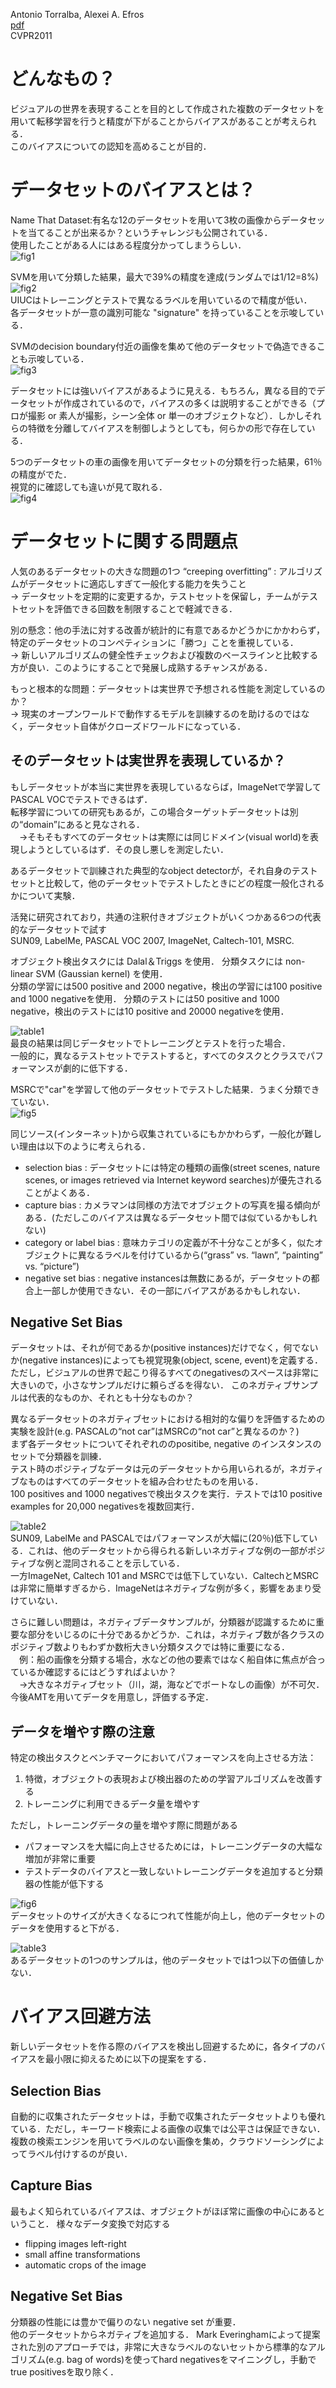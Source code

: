 Antonio Torralba, Alexei A. Efros  
[pdf](http://citeseerx.ist.psu.edu/viewdoc/download?doi=10.1.1.208.2314&rep=rep1&type=pdf)  
CVPR2011  

# どんなもの？
ビジュアルの世界を表現することを目的として作成された複数のデータセットを用いて転移学習を行うと精度が下がることからバイアスがあることが考えられる．  
このバイアスについての認知を高めることが目的．


# データセットのバイアスとは？
Name That Dataset:有名な12のデータセットを用いて3枚の画像からデータセットを当てることが出来るか？というチャレンジも公開されている．  
使用したことがある人にはある程度分かってしまうらしい．  
![fig1](fig1.png)

SVMを用いて分類した結果，最大で39%の精度を達成(ランダムでは1/12=8%)  
![fig2](fig2.png)  
UIUCはトレーニングとテストで異なるラベルを用いているので精度が低い．  
各データセットが一意の識別可能な "signature" を持っていることを示唆している．

SVMのdecision boundary付近の画像を集めて他のデータセットで偽造できることも示唆している．  
![fig3](fig3.png)  

データセットには強いバイアスがあるように見える．もちろん，異なる目的でデータセットが作成されているので，バイアスの多くは説明することができる（プロが撮影 or 素人が撮影，シーン全体 or 単一のオブジェクトなど）．しかしそれらの特徴を分離してバイアスを制御しようとしても，何らかの形で存在している．

5つのデータセットの車の画像を用いてデータセットの分類を行った結果，61％の精度がでた．  
視覚的に確認しても違いが見て取れる．  
![fig4](fig4.png)  




# データセットに関する問題点
人気のあるデータセットの大きな問題の1つ “creeping overfitting” : アルゴリズムがデータセットに適応しすぎて一般化する能力を失うこと  
→ データセットを定期的に変更するか，テストセットを保留し，チームがテストセットを評価できる回数を制限することで軽減できる．  

別の懸念：他の手法に対する改善が統計的に有意であるかどうかにかかわらず，特定のデータセットのコンペティションに「勝つ」ことを重視している．  
→ 新しいアルゴリズムの健全性チェックおよび複数のベースラインと比較する方が良い．このようにすることで発展し成熟するチャンスがある．

もっと根本的な問題：データセットは実世界で予想される性能を測定しているのか？  
→ 現実のオープンワールドで動作するモデルを訓練するのを助けるのではなく，データセット自体がクローズドワールドになっている．


## そのデータセットは実世界を表現しているか？
もしデータセットが本当に実世界を表現しているならば，ImageNetで学習してPASCAL VOCでテストできるはず．  
転移学習についての研究もあるが，この場合ターゲットデータセットは別の“domain”にあると見なされる．  
　→そもそもすべてのデータセットは実際には同じドメイン(visual world)を表現しようとしているはず．その良し悪しを測定したい．

あるデータセットで訓練された典型的なobject detectorが，それ自身のテストセットと比較して，他のデータセットでテストしたときにどの程度一般化されるかについて実験．

活発に研究されており，共通の注釈付きオブジェクトがいくつかある6つの代表的なデータセットで試す  
SUN09, LabelMe, PASCAL VOC 2007, ImageNet, Caltech-101, MSRC.   

オブジェクト検出タスクには Dalal＆Triggs を使用．
分類タスクには non-linear SVM (Gaussian kernel) を使用．  
分類の学習には500 positive and 2000 negative，検出の学習には100 positive and 1000 negativeを使用．
分類のテストには50 positive and 1000 negative，検出のテストには10 positive and 20000 negativeを使用．  

![table1](table1.png)  
最良の結果は同じデータセットでトレーニングとテストを行った場合．  
一般的に，異なるテストセットでテストすると，すべてのタスクとクラスでパフォーマンスが劇的に低下する．

MSRCで"car"を学習して他のデータセットでテストした結果．うまく分類できていない．  
![fig5](fig5.png)  

同じソース(インターネット)から収集されているにもかかわらず，一般化が難しい理由は以下のように考えられる．  
- selection bias : データセットには特定の種類の画像(street scenes, nature scenes, or images retrieved via Internet keyword searches)が優先されることがよくある．
- capture bias : カメラマンは同様の方法でオブジェクトの写真を撮る傾向がある．(ただしこのバイアスは異なるデータセット間では似ているかもしれない)
- category or label bias : 意味カテゴリの定義が不十分なことが多く，似たオブジェクトに異なるラベルを付けているから(“grass” vs. “lawn”, “painting” vs. “picture”)
- negative set bias : negative instancesは無数にあるが，データセットの都合上一部しか使用できない．その一部にバイアスがあるかもしれない．


## Negative Set Bias
データセットは、それが何であるか(positive instances)だけでなく，何でないか(negative instances)によっても視覚現象(object, scene, event)を定義する．
ただし，ビジュアルの世界で起こり得るすべてのnegativesのスペースは非常に大きいので，小さなサンプルだけに頼らざるを得ない．
このネガティブサンプルは代表的なものか、それとも十分なものか？

異なるデータセットのネガティブセットにおける相対的な偏りを評価するための実験を設計(e.g. PASCALの“not car”はMSRCの“not car”と異なるのか？)  
まず各データセットについてそれぞれののpositibe, negative のインスタンスのセットで分類器を訓練．  
テスト時のポジティブなデータは元のデータセットから用いられるが，ネガティブなものはすべてのデータセットを組み合わせたものを用いる．  
100 positives and 1000 negativesで検出タスクを実行．テストでは10 positive examples for 20,000 negativesを複数回実行．  


![table2](table2.png)  
SUN09, LabelMe and PASCALではパフォーマンスが大幅に(20％)低下している．これは、他のデータセットから得られる新しいネガティブな例の一部がポジティブな例と混同されることを示している．  
一方ImageNet, Caltech 101 and MSRCでは低下していない．CaltechとMSRCは非常に簡単すぎるから．ImageNetはネガティブな例が多く，影響をあまり受けていない．

さらに難しい問題は，ネガティブデータサンプルが，分類器が認識するために重要な部分をいじるのに十分であるかどうか．これは，ネガティブ数が各クラスのポジティブ数よりもわずか数桁大きい分類タスクでは特に重要になる．  
　例：船の画像を分類する場合，水などの他の要素ではなく船自体に焦点が合っているか確認するにはどうすればよいか？  
　→大きなネガティブセット（川，湖，海などでボートなしの画像）が不可欠．今後AMTを用いてデータを用意し，評価する予定．


## データを増やす際の注意
特定の検出タスクとベンチマークにおいてパフォーマンスを向上させる方法：  
1. 特徴，オブジェクトの表現および検出器のための学習アルゴリズムを改善する 
2. トレーニングに利用できるデータ量を増やす

ただし，トレーニングデータの量を増やす際に問題がある 
- パフォーマンスを大幅に向上させるためには，トレーニングデータの大幅な増加が非常に重要 
- テストデータのバイアスと一致しないトレーニングデータを追加すると分類器の性能が低下する

![fig6](fig6.png)  
データセットのサイズが大きくなるにつれて性能が向上し，他のデータセットのデータを使用すると下がる．  

![table3](table3.png)  
あるデータセットの1つのサンプルは，他のデータセットでは1つ以下の価値しかない．  


# バイアス回避方法
新しいデータセットを作る際のバイアスを検出し回避するために，各タイプのバイアスを最小限に抑えるために以下の提案をする．

## Selection Bias
自動的に収集されたデータセットは，手動で収集されたデータセットよりも優れている．ただし，キーワード検索による画像の収集では公平さは保証できない．  
複数の検索エンジンを用いてラベルのない画像を集め，クラウドソーシングによってラベル付けするのが良い．

## Capture Bias
最もよく知られているバイアスは、オブジェクトがほぼ常に画像の中心にあるということ．
様々なデータ変換で対応する
- flipping images left-right
- small affine transformations
- automatic crops of the image

## Negative Set Bias
分類器の性能には豊かで偏りのない negative set が重要．  
他のデータセットからネガティブを追加する．
Mark Everinghamによって提案された別のアプローチでは，非常に大きなラベルのないセットから標準的なアルゴリズム(e.g. bag of words)を使ってhard negativesをマイニングし，手動でtrue positivesを取り除く． 


